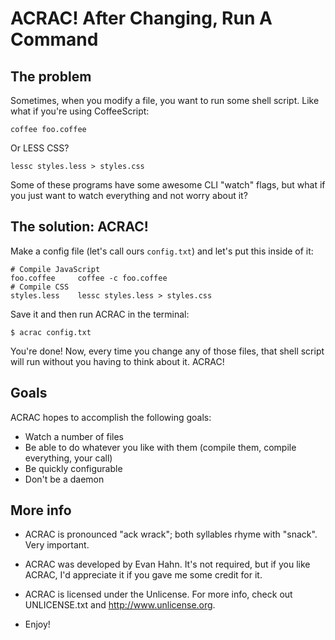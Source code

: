 ACRAC! After Changing, Run A Command
====================================

The problem
-----------

Sometimes, when you modify a file, you want to run some shell script. Like what
if you're using CoffeeScript:

    coffee foo.coffee

Or LESS CSS?

    lessc styles.less > styles.css

Some of these programs have some awesome CLI "watch" flags, but what if you just
want to watch everything and not worry about it?

The solution: ACRAC!
--------------------

Make a config file (let's call ours `config.txt`) and let's put this inside of
it:

    # Compile JavaScript
    foo.coffee     coffee -c foo.coffee
    # Compile CSS
    styles.less    lessc styles.less > styles.css

Save it and then run ACRAC in the terminal:

    $ acrac config.txt

You're done! Now, every time you change any of those files, that shell script
will run without you having to think about it. ACRAC!

Goals
-----

ACRAC hopes to accomplish the following goals:

* Watch a number of files
* Be able to do whatever you like with them (compile them, compile everything,
  your call)
* Be quickly configurable
* Don't be a daemon

More info
---------

* ACRAC is pronounced "ack wrack"; both syllables rhyme with "snack". Very
  important.

* ACRAC was developed by Evan Hahn. It's not required, but if you like ACRAC,
  I'd appreciate it if you gave me some credit for it.

* ACRAC is licensed under the Unlicense. For more info, check out UNLICENSE.txt
  and <http://www.unlicense.org>.

* Enjoy!

